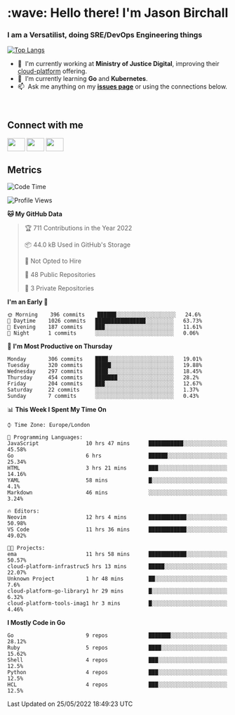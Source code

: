 <h1 align="left" id="jason-title">:wave: Hello there! I'm Jason Birchall</h1>
<h3 align="left">I am a Versatilist, doing SRE/DevOps Engineering things</h3>

[![Top Langs](https://github-readme-stats.vercel.app/api?username=jasonBirchall&show_icons=true&count_private=true&include_all_commits=true&theme=gruvbox)](https://github.com/anuraghazra/github-readme-stats)

- :office: &nbsp;I'm currently working at **Ministry of Justice Digital**, improving their [cloud-platform](https://github.com/ministryofjustice/cloud-platform) offering.
- :seedling: &nbsp;I’m currently learning **Go** and **Kubernetes**.
- :mailbox: &nbsp;Ask me anything on my **[issues page]** or using the connections below.


<br>

<h2>Connect with me</h2>
<p>
<a href="https://twitter.com/jsonBirchall" target="blank"><img align="center" src="https://cdn.jsdelivr.net/npm/simple-icons@3.0.1/icons/twitter.svg" alt="" height="30" width="40" /></a>
<a href="https://keybase.io/json0" target="blank"><img align="center" src="https://cdn.jsdelivr.net/npm/simple-icons@3.0.1/icons/keybase.svg" alt="" height="30" width="40" /></a>
<a href="https://www.reddit.com/user/kakorate" target="blank"><img align="center" src="https://cdn.jsdelivr.net/npm/simple-icons@3.0.1/icons/reddit.svg" alt="" height="30" width="40" /></a>
</p>

<h2>Metrics</h2>

<!--START_SECTION:waka-->
![Code Time](http://img.shields.io/badge/Code%20Time-0%20secs-blue)

![Profile Views](http://img.shields.io/badge/Profile%20Views-0-blue)

**🐱 My GitHub Data** 

> 🏆 711 Contributions in the Year 2022
 > 
> 📦 44.0 kB Used in GitHub's Storage 
 > 
> 🚫 Not Opted to Hire
 > 
> 📜 48 Public Repositories 
 > 
> 🔑 3 Private Repositories  
 > 
**I'm an Early 🐤** 

```text
🌞 Morning    396 commits    ██████░░░░░░░░░░░░░░░░░░░   24.6% 
🌆 Daytime    1026 commits   ████████████████░░░░░░░░░   63.73% 
🌃 Evening    187 commits    ███░░░░░░░░░░░░░░░░░░░░░░   11.61% 
🌙 Night      1 commits      ░░░░░░░░░░░░░░░░░░░░░░░░░   0.06%

```
📅 **I'm Most Productive on Thursday** 

```text
Monday       306 commits    ████░░░░░░░░░░░░░░░░░░░░░   19.01% 
Tuesday      320 commits    █████░░░░░░░░░░░░░░░░░░░░   19.88% 
Wednesday    297 commits    ████░░░░░░░░░░░░░░░░░░░░░   18.45% 
Thursday     454 commits    ███████░░░░░░░░░░░░░░░░░░   28.2% 
Friday       204 commits    ███░░░░░░░░░░░░░░░░░░░░░░   12.67% 
Saturday     22 commits     ░░░░░░░░░░░░░░░░░░░░░░░░░   1.37% 
Sunday       7 commits      ░░░░░░░░░░░░░░░░░░░░░░░░░   0.43%

```


📊 **This Week I Spent My Time On** 

```text
⌚︎ Time Zone: Europe/London

💬 Programming Languages: 
JavaScript               10 hrs 47 mins      ███████████░░░░░░░░░░░░░░   45.58% 
Go                       6 hrs               ██████░░░░░░░░░░░░░░░░░░░   25.34% 
HTML                     3 hrs 21 mins       ███░░░░░░░░░░░░░░░░░░░░░░   14.16% 
YAML                     58 mins             █░░░░░░░░░░░░░░░░░░░░░░░░   4.1% 
Markdown                 46 mins             ░░░░░░░░░░░░░░░░░░░░░░░░░   3.24%

🔥 Editors: 
Neovim                   12 hrs 4 mins       ████████████░░░░░░░░░░░░░   50.98% 
VS Code                  11 hrs 36 mins      ████████████░░░░░░░░░░░░░   49.02%

🐱‍💻 Projects: 
ema                      11 hrs 58 mins      ████████████░░░░░░░░░░░░░   50.57% 
cloud-platform-infrastruc5 hrs 13 mins       █████░░░░░░░░░░░░░░░░░░░░   22.07% 
Unknown Project          1 hr 48 mins        ██░░░░░░░░░░░░░░░░░░░░░░░   7.6% 
cloud-platform-go-library1 hr 29 mins        █░░░░░░░░░░░░░░░░░░░░░░░░   6.32% 
cloud-platform-tools-imag1 hr 3 mins         █░░░░░░░░░░░░░░░░░░░░░░░░   4.46%

```

**I Mostly Code in Go** 

```text
Go                       9 repos             ███████░░░░░░░░░░░░░░░░░░   28.12% 
Ruby                     5 repos             ████░░░░░░░░░░░░░░░░░░░░░   15.62% 
Shell                    4 repos             ███░░░░░░░░░░░░░░░░░░░░░░   12.5% 
Python                   4 repos             ███░░░░░░░░░░░░░░░░░░░░░░   12.5% 
HCL                      4 repos             ███░░░░░░░░░░░░░░░░░░░░░░   12.5%

```



 Last Updated on 25/05/2022 18:49:23 UTC
<!--END_SECTION:waka-->

<!-- links -->

[issues page]: https://github.com/jasonBirchall/jasonBirchall/issues "jasonBirchall/issues"
